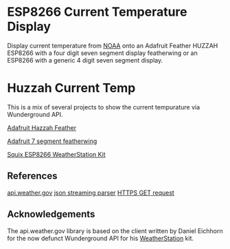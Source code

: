 # ESP8266 Current Temperature Display

Display current temperature from [NOAA](https://www.weather.gov/documentation/services-web-api) onto an Adafruit Feather HUZZAH ESP8266 with a four digit seven segment display featherwing or an ESP8266 with a generic 4 digit seven segment display.

# Huzzah Current Temp

This is a mix of several projects to show the current tempurature via Wunderground API.

[Adafruit Hazzah Feather](https://learn.adafruit.com/adafruit-feather-huzzah-esp8266?view=all)

[Adafruit 7 segment featherwing](https://learn.adafruit.com/adafruit-7-segment-led-featherwings/arduino-usage)

[Squix ESP8266 WeatherStation Kit](https://blog.squix.org/2016/10/esp8266-weatherstation-kit-finally-in-us-amazon-store.html)

## References

[api.weather.gov](https://forecast-v3.weather.gov/documentation)
[json streaming parser](https://github.com/squix78/json-streaming-parser)
[HTTPS GET request](https://circuits4you.com/2019/01/10/esp8266-nodemcu-https-secured-get-request/)


## Acknowledgements

The api.weather.gov library is based on the client written by Daniel Eichhorn for the now defunct Wunderground API for his [WeatherStation](https://blog.squix.org/weatherstation-getting-code-adapting-it) kit.
